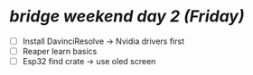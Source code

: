 
# *__bridge weekend day 2 (Friday)__* 


- [ ] Install DavinciResolve  -> Nvidia drivers first 
- [ ] Reaper learn basics
- [ ] Esp32 find crate -> use oled screen